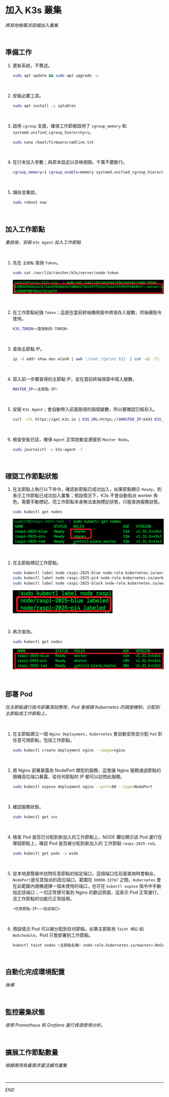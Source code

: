 # 加入 K3s 叢集

_將其他樹莓派設備加入叢集_

<br>

## 準備工作

1. 更新系統，不贅述。

    ```bash
    sudo apt update && sudo apt upgrade -y
    ```

<br>

2. 安裝必要工具。

    ```bash
    sudo apt install -y iptables
    ```

<br>

3. 啟用 `cgroup` 支援，確保工作節都啟用了 `cgroup_memory` 和 `systemd.unified_cgroup_hierarchy=1`。

    ```bash
    sudo nano /boot/firmware/cmdline.txt
    ```

<br>

4. 在行末加入參數；與原本設定以空格相隔，千萬不要斷行。

    ```bash
    cgroup_memory=1 cgroup_enable=memory systemd.unified_cgroup_hierarchy=1
    ```

<br>

5. 儲存並重啟。

    ```bash
    sudo reboot now
    ```

<br>

## 加入工作節點

_重啟後，安裝 `K3s Agent` 加入工作節點_

<br>

1. 先在 `主節點` 查詢 `Token`。

    ```bash
    sudo cat /var/lib/rancher/k3s/server/node-token
    ```

    ![](images/img_117.png)

<br>

2. 在工作節點紀錄 `Token`；這是在當前終端機視窗中將值存入變數，供後續指令使用。

    ```bash
    K3S_TOKEN=<查詢到的-TOKEN>
    ```

<br>

3. 查詢主節點 IP。

    ```bash
    ip -4 addr show dev wlan0 | awk '/inet /{print $2}' | cut -d/ -f1
    ```

<br>

4. 寫入前一步驟查得的主節點 IP，並在當前終端視窗中寫入變數。

    ```bash
    MASTER_IP=<主節點-IP>
    ```

<br>

5. 安裝 `K3s Agent`；會自動帶入前面取得的兩個變數，所以要確認已經存入。

    ```bash
    curl -sfL https://get.k3s.io | K3S_URL=https://$MASTER_IP:6443 K3S_TOKEN=$K3S_TOKEN sh -
    ```

<br>

6. 檢查安裝日誌，確保 `Agent` 正常啟動並連接到 `Master Node`。

    ```bash
    sudo journalctl -u k3s-agent -f
    ```

<br>

## 確認工作節點狀態

1. 在主節點上執行以下命令，確認新節點已成功加入，如果節點顯示 `Ready`，則表示工作節點已成功加入叢集；預設情況下，K3s 不會自動指派 worker 角色，需要手動標記，而工作節點本身無法查詢標記狀態，只能查詢服務狀態。

    ```bash
    sudo kubectl get nodes
    ```

    ![](images/img_70.png)

<br>

2. 在主節點標記工作節點。

    ```bash
    sudo kubectl label node raspi-2025-blue node-role.kubernetes.io/worker=true
    sudo kubectl label node raspi-2025-pi4 node-role.kubernetes.io/worker=true
    sudo kubectl label node raspi-2025-black node-role.kubernetes.io/worker=true
    ```

    ![](images/img_83.png)

<br>

3. 再次查詢。

    ```bash
    sudo kubectl get nodes
    ```

    ![](images/img_84.png)

<br>

## 部署 Pod

_在主節點運行指令部署測試應用，Pod 會根據 Kubernetes 的調度機制，分配到主節點或工作節點上。_

<br>

1. 在主節點建立一個 `Nginx Deployment`，`Kubernetes` 會自動安排並分配 `Pod` 到任意可用節點，包括工作節點。

    ```bash
    sudo kubectl create deployment nginx --image=nginx
    ```

<br>

2. 將 Nginx 部署暴露為 NodePort 類型的服務，這會讓 Nginx 服務通過節點的 隨機高位端口暴露，從任何節點的 IP 都可以訪問此服務。

    ```bash
    sudo kubectl expose deployment nginx --port=80 --type=NodePort
    ```

<br>

3. 確認服務狀態。

    ```bash
    sudo kubectl get svc
    ```

<br>

4. 檢查 Pod 是否已分配到新加入的工作節點上，NODE 欄位顯示該 Pod 運行在哪個節點上，確認 Pod 是否被分配到新加入的 工作節點 `raspi-2025-red`。

    ```bash
    sudo kubectl get pods -o wide
    ```

<br>

5. 從本地瀏覽器中訪問任意節點的指定端口，這個端口在前面查詢時會輸出，`NodePort`是任意指派的高位端口，範圍在 `30000-32767` 之間，`Kubernetes` 會在此範圍內隨機選擇一個未使用的端口，也可在 `kubectl expose` 指令中手動指定該端口；一切正常便可看到 Nginx 的歡迎頁面，這表示 Pod 正常運行，且工作節點的功能已正常啟用。

    ```bash
    <任意節點-IP>:<指定端口>
    ```

<br>

6. 預設情況 Pod 可以被分配到任何節點，如果主節點有 `Taint 標記` 如 `NoSchedule`，Pod 只會部署到工作節點。

    ```bash
    kubectl taint nodes <主節點名稱> node-role.kubernetes.io/master=:NoSchedule
    ```

<br>

## 自動化完成環境配置

_後補_

<br>

## 監控叢集狀態

_使用 Prometheus 和 Grafana 進行資源使用分析。_

<br>

## 擴展工作節點數量

_根據應用負載需求靈活擴充叢集_

<br>

___

_END_
